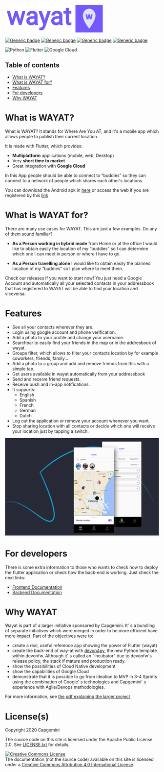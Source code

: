 <link href='https://fonts.googleapis.com/css?family=Roboto' rel='stylesheet'>

<img src=title.png height=90> <img src=wayat_icon.png height=90>


[![Generic badge](https://img.shields.io/badge/WAYAT-v.0.7.0-GREEN.svg)](https://shields.io/) [![Generic badge](https://img.shields.io/badge/os-android-GREEN.svg)](https://shields.io/) [![Generic badge](https://img.shields.io/badge/os-ios-GREEN.svg)](https://shields.io/) [![Generic badge](https://img.shields.io/badge/website-up-GREEN.svg)](https://shields.io/)

![Python](https://img.shields.io/badge/python-3670A0?style=for-the-badge&logo=python&logoColor=ffdd54) ![Flutter](https://img.shields.io/badge/Flutter-%2302569B.svg?style=for-the-badge&logo=Flutter&logoColor=white) ![Google Cloud](https://img.shields.io/badge/GoogleCloud-%234285F4.svg?style=for-the-badge&logo=google-cloud&logoColor=white)

## Table of contents

- [What is WAYAT?](#what-is-wayat)
- [What is WAYAT for?](#what-is-wayat-for)
- [Features](#features)
- [For developers](#for-developers)
- [Why WAYAT](#why-wayat)

# What is WAYAT?

What is WAYAT? It stands for Where Are You AT, and it's a mobile app which allows people to publish their current location.

It is made with Flutter, which  provides:
- **Multiplatform** applications (mobile, web, Desktop)
- Very **short time to market**
- Great integration with **Google Cloud**

In this App people should be able to connect to “buddies” so they can connect to a network of people which shares each other's locations.

You can download the Android apk in [here](https://github.com/devonfw-forge/wayat-flutter-python-mvp/releases/latest) or access the web if you are registered by this [link](https://wayat-web-dchj7vzxga-no.a.run.app/)

# What is WAYAT for?

There are many use cases for WAYAT. This are just a few examples. Do any of them sound familiar?

- **As a Person working in hybrid mode** from Home or at the office I would
like to obtain easily the location of my “buddies” so I can determine which one I can
meet in person or where I have to go.

- **As a Person travelling alone** I would like to obtain easily the planned location of my
“buddies” so I plan where to meet them.

Check our releases if you want to start now! You just need a Google Account and automatically all your selected contacts in your addressbook that has registered to WAYAT will be able to find your location and viceversa.

# Features
- See all your contacts wherever they are.
- Login using google account and phone verification.
- Add a photo to your profile and change your username.
- Searchbar to easily find your friends in the map or in the addresbook of wayat.
- Groups filter, which allows to filter your contacts location by for example coworkers, friends, family...
- Add a photo to a group and add and remove friends from this with a simple tap.
- Get users available in wayat automatically from your addressbook
- Send and receive friend requests.
- Receive push and in-app notifications.
- It supports:
  - English
  - Spanish
  - French
  - German
  - Dutch
- Log out the application or remove your account whenever you want.
- Stop sharing location with all contacts or decide which one will receive your location just by tapping a switch.

![Main Screens](main_screens.png)

# For developers
There is some extra information to those who wants to check how to deploy the flutter application or check how the back-end is working. Just check the next links:

- [Frontend Documentation](https://github.com/devonfw-forge/wayat-flutter-python-mvp/tree/main/wayat/frontend#readme)
- [Backend Documentation](https://github.com/devonfw-forge/wayat-flutter-python-mvp/tree/main/wayat/backend#readme)

# Why WAYAT

Wayat is part of a larger initiative sponsored by Capgemini. It' s a bundling of separate initiatives which were merged in order to be more efficient have more impact. Part of the objectives were to:

 - create a real, useful reference app showing the power of Flutter (wayat)
 - create the back-end of way-at with [devon4py](https://github.com/devonfw-forge/devon4py/), the new Python template within devonfw. Although it' s called an "incubator" due to devonfw's release policy, the stack if mature and production ready. 
 - show the possibilities of Cloud Native development
 - show the capabilities of Google Cloud
 - demonstrate that it is possible to go from Ideation to MVP in 3-4 Sprints using the combination of Google' s technologies and Capgemini' s experience with Agile/Devops methodologies. 

For more information, see [the pdf explaining the larger project](Presentation.pdf)

# License(s)

Copyright 2020 Capgemini 

The source code on this site is licensed under the Apache Public License 2.0. See [LICENSE.txt](LICENSE.txt) for details.

<a rel="license" href="http://creativecommons.org/licenses/by/4.0/"><img alt="Creative Commons License" style="border-width:0" src="https://i.creativecommons.org/l/by/4.0/80x15.png" /></a><br />The documentation (not the source code) available on this site is licensed under a <a rel="license" href="http://creativecommons.org/licenses/by/4.0/">Creative Commons Attribution 4.0 International License</a>.